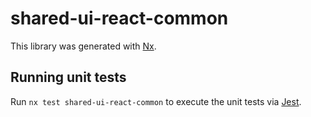 # shared-ui-react-common

This library was generated with [Nx](https://nx.dev).

## Running unit tests

Run `nx test shared-ui-react-common` to execute the unit tests via [Jest](https://jestjs.io).

